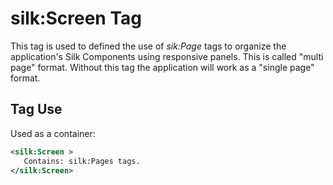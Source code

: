 # silk:Screen Tag
This tag is used to defined the use of *sik:Page* tags to organize the application's Silk Components using responsive panels. This is called "multi page" format. Without this tag the application will work as a "single page" format.


## Tag Use
Used as a container:
```xml
<silk:Screen >
   Contains: silk:Pages tags.
</silk:Screen>
```
